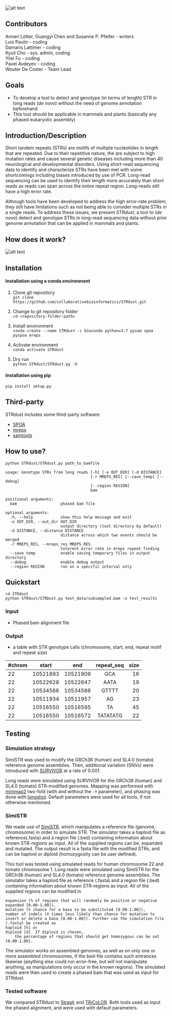 ![alt text](https://raw.githubusercontent.com/collaborativebioinformatics/STRdust/main/STRdust-logo.jpg)  

## Contributors  
  Anneri Lötter, Guangyi Chen and Susanne P. Pfeifer - writers  
  Luis Paulin - coding  
  Damaris Lattimer - coding  
  Kyuil Cho - sys. admin, coding   
  Yilei Fu - coding   
  Pavel Avdeyev - coding   
  Wouter De Coster - Team Lead     

## Goals
* To develop a tool to detect and genotype (in terms of length) STR in long reads (_de novo_) without the need of genome annotation beforehand
* This tool should be applicable in mammals and plants (basically any phased eukaryotic assembly)

## Introduction/Description
Short tandem repeats (STRs) are motifs of multiple nucleotides in length that are repeated. Due to their repetitive nature, the are subject to high mutation rates and cause several genetic diseases including more than 40 neurological and developmental disorders. Using short-read sequencing data to identify and characterize STRs have been met with some shortcomings including biases introduced by use of PCR. Long-read sequencing can be used to identify their length more accurately than short reads as reads can span across the entire repeat region. Long-reads still have a high error rate.

Although tools have been developed to address the high error-rate problem, they still have limitations such as not being able to consider multiple STRs in a single reads. To address these issues, we present _STRdust_, a tool to (_de novo_) detect and genotype STRs in long-read sequencing data without prior genome annotation that can be applied in mammals and plants.

## How does it work?  
![alt text](https://raw.githubusercontent.com/collaborativebioinformatics/STRdust/main/STRdustFlowchart1.png)

## Installation  

#### Installation using a conda environment

1. Clone git repository  
`git clone https://github.com/collaborativebioinformatics/STRdust.git`  

2. Change to git repository folder  
`cd <repository-folder-path>`

3. Install environment  
`conda create --name STRdust -c bioconda python=3.7 pysam spoa pyspoa mreps`  

4. Activate environment  
`conda activate STRdust`  

5. Dry run  
`python STRdust/STRdust.py -h`  

#### Installation using pip

`pip install setup.py` 


## Third-party 

STRdust includes some third-party software:
* [SPOA](https://github.com/rvaser/spoa)
* [mreps](http://mreps.univ-mlv.fr/)
* [samtools](https://github.com/samtools/samtools)

## How to use?  

`python STRdust/STRdust.py path_to_bamfile`  

```
usage: Genotype STRs from long reads [-h] [-o OUT_DIR] [-d DISTANCE]
                                     [-r MREPS_RES] [--save_temp] [--debug]
                                     [--region REGION]
                                     bam

positional arguments:
  bam                   phased bam file

optional arguments:
  -h, --help            show this help message and exit
  -o OUT_DIR, --out_dir OUT_DIR
                        output directory (tool directory by default)
  -d DISTANCE, --distance DISTANCE
                        distance across which two events should be merged
  -r MREPS_RES, --mreps_res MREPS_RES
                        tolerent error rate in mreps repeat finding
  --save_temp           enable saving temporary files in output directory
  --debug               enable debug output
  --region REGION       run on a specific interval only
```

## Quickstart
```
cd STRdust
python STRdust/STRDust.py test_data/subsampled.bam -o test_results 
```
### Input  
  * Phased bam alignment file  

### Output  
  * a table with STR genotype calls (chromosome, start, end, repeat motif and repeat size)  

| #chrom | start | end | repeat_seq | size |
| --------- | :-------: | :-----: | :------------: | -------: |
| 22 | 10521893 |	10521909 |	GCA |	16 |
| 22 |  10522628 |	10522647 |	AATA |	19 |
| 22 |	10534566 |	10534586 |	GTTTT |	20 |
| 22 |	10511934 |	10511957 |	AG |	23 |
| 22 |	10516550 |	10516595 |	TA |	45 |
| 22 |	10516550 |	10516572 |	TATATATG |	22 |


## Testing  
### Simulation strategy
SimiSTR was used to modify the GRCh38 (human) and SL4.0 (tomato) reference genome assemblies. Then, additional variation (SNVs) were introduced with [SURVIVOR](https://github.com/fritzsedlazeck/SURVIVOR/) at a rate of 0.001.  

Long reads were simulated using SURVIVOR for the GRCh38 (human) and SL4.0 (tomato) STR-modified genomes. Mapping was performed with [minimap2](https://github.com/lh3/minimap2) two-fold (with and without the `-Y` parameter), and phasing was done with [longshot](https://github.com/pjedge/longshot). Default parameters were used for all tools, if not otherwise mentioned.

### SimiSTR
We made use of [SimiSTR](https://github.com/DamarisLa/SimiSTR/), which manipulates a reference file (genome, chromosome) in order to simulate STR.
The simulator takes a haploid file as reference(.fasta) and a region file (.bed) containing information about known STR-regions as input. All of the supplied regions can be, expanded and mutated. The output result is a fasta file with the modified STRs, and can be haploid or diploid (homozygosity can be user defined).

This tool was tested using simulated reads for human chromosome 22 and tomato chromosome 1. Long reads were simulated using SimiSTR for the GRCh38 (human) and SL4.0 (tomato) reference genome assemblies. The simulator takes a haploid file as reference (.fasta) and a region file (.bed) containing information about known STR-regions as input. All of the supplied regions can be modified in  
```
expansion (% of regions that will randomly be positive or negative expanded [0.00-1.00]),
mutation (% chance for a base to be substituted [0.00-1.00]),
number of indels (X times less likely than chance for mutation to insert or delete a base [0.00-1.00]). Further can the simulation file (.fasta) be created as
haploid [h] or
diploid [d]. If diploid is chosen,
    the percentage of regions that should get homozygous can be set [0.00-1.00].
```
The simulator works on assembled genomes, as well as on only one or more assembled chromosomes, if the bed-file contains such entrances likewise (anything else could run error-free, but will not manipulate anything, as manipulations only occur in the known regions). The simulated reads were then used to create a phased bam that was used as input for STRdust.   

### Tested software
We compared STRdust to [Straglr](https://github.com/bcgsc/straglr) and [TRiCoLOR](https://github.com/davidebolo1993/TRiCoLOR). Both tools used as input the phased alignment, and were used with default parameters.
